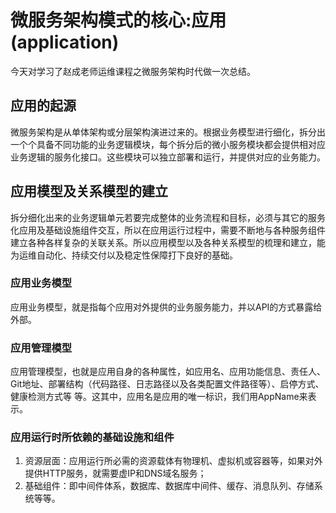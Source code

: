 # 微服务架构模式的核心:应用(application)

今天对学习了赵成老师运维课程之微服务架构时代做一次总结。

## 应用的起源

微服务架构是从单体架构或分层架构演进过来的。根据业务模型进行细化，拆分出一个个具备不同功能的业务逻辑模块，每个拆分后的微小服务模块都会提供相对应业务逻辑的服务化接口。这些模块可以独立部署和运行，并提供对应的业务能力。

## 应用模型及关系模型的建立

拆分细化出来的业务逻辑单元若要完成整体的业务流程和目标，必须与其它的服务化应用及基础设施组件交互，所以在应用运行过程中，需要不断地与各种服务组件建立各种各样复杂的关联关系。所以应用模型以及各种关系模型的梳理和建立，能为运维自动化、持续交付以及稳定性保障打下良好的基础。

### 应用业务模型

应用业务模型，就是指每个应用对外提供的业务服务能力，并以API的方式暴露给外部。

### 应用管理模型

应用管理模型，也就是应用自身的各种属性，如应用名、应用功能信息、责任人、Git地址、部署结构（代码路径、日志路径以及各类配置文件路径等）、启停方式、健康检测方式等 等。这其中，应用名是应用的唯一标识，我们用AppName来表示。

### 应用运行时所依赖的基础设施和组件

1. 资源层面：应用运行所必需的资源载体有物理机、虚拟机或容器等，如果对外提供HTTP服务，就需要虚IP和DNS域名服务；
2. 基础组件：即中间件体系，数据库、数据库中间件、缓存、消息队列、存储系统等等。
